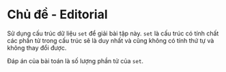 # Chủ đề - Editorial

Sử dụng cấu trúc dữ liệu `set` để giải bài tập này. `set` là cấu trúc có tính chất các phần tử trong cấu trúc sẽ là duy nhất và cũng không có tính thứ tự và không thay đổi được.

Đáp án của bài toán là số lượng phần tử của `set`.